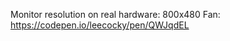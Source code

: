 Monitor resolution on real hardware:    800x480
Fan:                                    https://codepen.io/leecocky/pen/QWJqdEL
